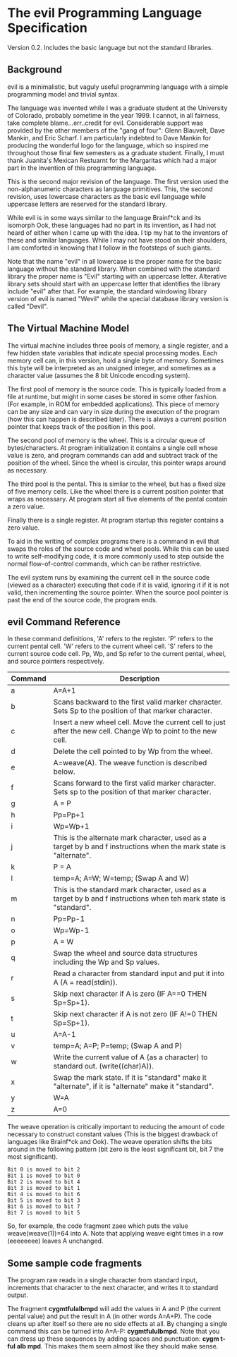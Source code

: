 # The evil Programming Language Specification

Version 0.2. Includes the basic language but not the standard libraries.

## Background

evil is a minimalistic, but vaguly useful programming language with a simple programming model and trivial syntax.

The language was invented while I was a graduate student at the University of Colorado, probably sometime in the year 1999. I cannot, in all fairness, take complete blame...err..credit for evil. Considerable support was provided by the other members of the "gang of four": Glenn Blauvelt, Dave Mankin, and Eric Scharf. I am particularly indebted to Dave Mankin for producing the wonderful logo for the language, which so inspired me throughout those final few semesters as a graduate student. Finally, I must thank Juanita's Mexican Restuarnt for the Margaritas which had a major part in the invention of this programming language.

This is the second major revision of the language. The first version used the non-alphanumeric characters as language primitives. This, the second revision, uses lowercase characters as the basic evil language while uppercase letters are reserved for the standard library.

While evil is in some ways similar to the language Brainf*ck and its isomorph Ook, these languages had no part in its invention, as I had not heard of either when I came up with the idea. I tip my hat to the inventors of these and similar languages. While I may not have stood on their shoulders, I am comforted in knowing that I follow in the footsteps of such giants.

Note that the name "evil" in all lowercase is the proper name for the basic language without the standard library. When combined with the standard library the proper name is "Evil" starting with an uppercase letter. Alterative library sets should start with an uppercase letter that identifies the library include "evil" after that. For example, the standard windowing library version of evil is named "Wevil" while the special database library version is called "Devil".

## The Virtual Machine Model

The virtual machine includes three pools of memory, a single register, and a few hidden state variables that indicate special processing modes. Each memory cell can, in this version, hold a single byte of memory. Sometimes this byte will be interpreted as an unsigned integer, and sometimes as a character value (assumes the 8 bit Unicode encoding system).

The first pool of memory is the source code. This is typically loaded from a file at runtime, but might in some cases be stored in some other fashion. (For example, in ROM for embedded applications). This piece of memory can be any size and can vary in size during the execution of the program (how this can happen is described later). There is always a current position pointer that keeps track of the position in this pool.

The second pool of memory is the wheel. This is a circular queue of bytes/characters. At program initialization it contains a single cell whose value is zero, and program commands can add and subtract track of the position of the wheel. Since the wheel is circular, this pointer wraps around as necessary.

The third pool is the pental. This is simliar to the wheel, but has a fixed size of five memory cells. Like the wheel there is a current position pointer that wraps as necessary. At program start all five elements of the pental contain a zero value.

Finally there is a single register. At program startup this register contains a zero value.

To aid in the writing of complex programs there is a command in evil that swaps the roles of the source code and wheel pools. While this can be used to write self-modifying code, it is more commonly used to step outside the normal flow-of-control commands, which can be rather restrictive.

The evil system runs by examining the current cell in the source code (viewed as a character) executing that code if it is valid, ignoring it if it is not valid, then incrementing the source pointer. When the source pool pointer is past the end of the source code, the program ends.

## evil Command Reference

In these command definitions, 'A' refers to the register. 'P' refers to the current pental cell. 'W' refers to the current wheel cell. 'S' refers to the current source code cell. Pp, Wp, and Sp refer to the current pental, wheel, and source pointers respectively.

Command|Description
-------|-----------
a|    A=A+1
b|    Scans backward to the first valid marker character. Sets Sp to the position of that marker character.
c|    Insert a new wheel cell. Move the current cell to just after the new cell. Change Wp to point to the new cell.
d|    Delete the cell pointed to by Wp from the wheel.
e|    A=weave(A). The weave function is described below.
f|    Scans forward to the first valid marker character. Sets sp to the position of that marker character.
g|    A = P
h|    Pp=Pp+1
i|    Wp=Wp+1
j|    This is the alternate mark character, used as a target by b and f instructions when the mark state is "alternate".
k|    P = A
l|    temp=A; A=W; W=temp; (Swap A and W)
m|    This is the standard mark character, used as a target by b and f instructions when teh mark state is "standard".
n|    Pp=Pp-1
o|    Wp=Wp-1
p|    A = W
q|    Swap the wheel and source data structures including the Wp and Sp values.
r|    Read a character from standard input and put it into A (A = read(stdin)).
s|    Skip next character if A is zero (IF A==0 THEN Sp=Sp+1).
t|    Skip next character if A is not zero (IF A!=0 THEN Sp=Sp+1).
u|    A=A-1
v|    temp=A; A=P; P=temp; (Swap A and P)
w|    Write the current value of A (as a character) to standard out. (write((char)A)).
x|    Swap the mark state. If it is "standard" make it "alternate", if it is "alternate" make it "standard".
y|    W=A
z|    A=0

The weave operation is critically important to reducing the amount of code necessary to construct constant values (This is the biggest drawback of languages like Brainf*ck and Ook). The weave operation shifts the bits around in the following pattern (bit zero is the least significant bit, bit 7 the most significant).

```Text
Bit 0 is moved to bit 2
Bit 1 is moved to bit 0
Bit 2 is moved to bit 4
Bit 3 is moved to bit 1
Bit 4 is moved to bit 6
Bit 5 is moved to bit 3
Bit 6 is moved to bit 7
Bit 7 is moved to bit 5
```

So, for example, the code fragment zaee which puts the value weave(weave(1))=64 into A. Note that applying weave eight times in a row (eeeeeeee) leaves A unchanged.

## Some sample code fragments

The program raw reads in a single character from standard input, increments that character to the next character, and writes it to standard output.

The fragment **cygmtfulalbmpd** will add the values in A and P (the current pental value) and put the result in A (in other words A=A+P). The code cleans up after itself so there are no side effects at all. By changing a single command this can be turned into A=A-P: **cygmtfululbmpd**. Note that you can dress up these sequences by adding spaces and punctuation: **cygm t-ful alb mpd**. This makes them seem almost like they should make sense.
